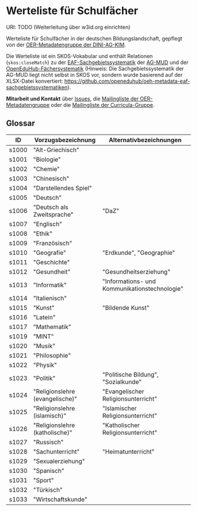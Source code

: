 # Werteliste für Schulfächer

URI: TODO (Weiterleitung über w3id.org einrichten)

Werteliste für Schulfächer in der deutschen Bildungslandschaft, gepflegt von der [OER-Metadatengruppe der DINI-AG-KIM](https://wiki.dnb.de/x/IQ30B).

Die Werteliste ist ein SKOS-Vokabular und enthält Relationen (`skos:closeMatch`) zu der [EAF-Sachgebietssystematik](http://agmud.de/sachgebietssystematik/) der [AG-MUD](agmud.de) und der [OpenEduHub-Fächersystematik](http://w3id.org/openeduhub/vocabs/discipline) (Hinweis: Die Sachgebietssystematik der AG-MUD liegt nicht selbst in SKOS vor, sondern wurde basierend auf der XLSX-Datei konvertiert: https://github.com/openeduhub/oeh-metadata-eaf-sachgebietssystematiken).

**Mitarbeit und Kontakt** über [Issues](https://github.com/dini-ag-kim/hcrt/issues/), die [Mailingliste der OER-Metadatengruppe](https://lists.dnb.de/mailman/listinfo/dini-ag-kim-oer) oder die [Mailingliste der Curricula-Gruppe](https://lists.dnb.de/mailman/listinfo/dini-ag-kim-curricula).


## Glossar

| ID    | Vorzugsbezeichnung  | Alternativbezeichnungen   |
|-------|-------------------  | --------                  |
| s1000 | "Alt-Griechisch"
| s1001 | "Biologie"
| s1002 | "Chemie"
| s1003 | "Chinesisch"
| s1004 | "Darstellendes Spiel"
| s1005 | "Deutsch"
| s1006 | "Deutsch als Zweitsprache" | "DaZ"
| s1007 | "Englisch"
| s1008 | "Ethik"
| s1009 | "Französisch"
| s1010 | "Geografie" | "Erdkunde", "Geographie"
| s1011 | "Geschichte"
| s1012 | "Gesundheit" | "Gesundheitserziehung"
| s1013 | "Informatik" | "Informations- und Kommunikationstechnologie"
| s1014 | "Italienisch"
| s1015 | "Kunst" | "Bildende Kunst"
| s1016 | "Latein"
| s1017 | "Mathematik"
| s1019 | "MINT"
| s1020 | "Musik"
| s1021 | "Philosophie"
| s1022 | "Physik"
| s1023 | "Politik" | "Politische Bildung", "Sozialkunde"
| s1024 | "Religionslehre (evangelische)" | "Evangelischer Religionsunterricht"
| s1025 | "Religionslehre (islamisch)" | "Islamischer Religionsunterricht"
| s1026 | "Religionslehre (katholische)" | "Katholischer Religionsunterricht"
| s1027 | "Russisch"
| s1028 | "Sachunterricht" | "Heimatunterricht"
| s1029 | "Sexualerziehung"
| s1030 | "Spanisch"
| s1031 | "Sport"
| s1032 | "Türkisch"
| s1033 | "Wirtschaftskunde"